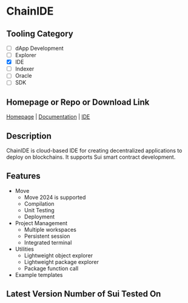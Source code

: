 # ChainIDE

## Tooling Category

- [ ] dApp Development
- [ ] Explorer
- [x] IDE
- [ ] Indexer
- [ ] Oracle
- [ ] SDK

## Homepage or Repo or Download Link

[Homepage](https://chainide.com) | [Documentation](https://chainide.gitbook.io/chainide-english-1/ethereum-ide-1/9.-sui-ide) | [IDE](https://chainide.com/s/sui)

## Description

ChainIDE is cloud-based IDE for creating decentralized applications to deploy on blockchains. It supports Sui smart contract development.

## Features
- Move
    - Move 2024 is supported
    - Compilation
    - Unit Testing
    - Deployment
- Project Management
    - Multiple workspaces
    - Persistent session
    - Integrated terminal
- Utilities
    - Lightweight object explorer
    - Lightweight package explorer
    - Package function call
- Example templates

## Latest Version Number of Sui Tested On

